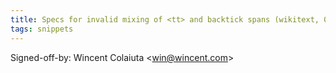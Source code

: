 ```yaml
---
title: Specs for invalid mixing of <tt> and backtick spans (wikitext, 01a490c)
tags: snippets
---
```


Signed-off-by: Wincent Colaiuta &lt;win@wincent.com&gt;
